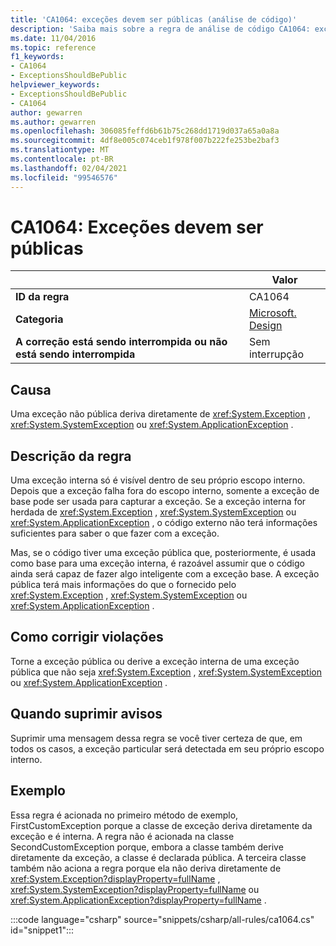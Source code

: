 ```yaml
---
title: 'CA1064: exceções devem ser públicas (análise de código)'
description: 'Saiba mais sobre a regra de análise de código CA1064: exceções devem ser públicas'
ms.date: 11/04/2016
ms.topic: reference
f1_keywords:
- CA1064
- ExceptionsShouldBePublic
helpviewer_keywords:
- ExceptionsShouldBePublic
- CA1064
author: gewarren
ms.author: gewarren
ms.openlocfilehash: 306085feffd6b61b75c268dd1719d037a65a0a8a
ms.sourcegitcommit: 4df8e005c074ceb1f978f007b222fe253be2baf3
ms.translationtype: MT
ms.contentlocale: pt-BR
ms.lasthandoff: 02/04/2021
ms.locfileid: "99546576"
---
```

# <a name="ca1064-exceptions-should-be-public"></a>CA1064: Exceções devem ser públicas

| | Valor |
|-|-|
| **ID da regra** |CA1064|
| **Categoria** |[Microsoft. Design](design-warnings.md)|
| **A correção está sendo interrompida ou não está sendo interrompida** |Sem interrupção|

## <a name="cause"></a>Causa

Uma exceção não pública deriva diretamente de <xref:System.Exception> , <xref:System.SystemException> ou <xref:System.ApplicationException> .

## <a name="rule-description"></a>Descrição da regra

Uma exceção interna só é visível dentro de seu próprio escopo interno. Depois que a exceção falha fora do escopo interno, somente a exceção de base pode ser usada para capturar a exceção. Se a exceção interna for herdada de <xref:System.Exception> , <xref:System.SystemException> ou <xref:System.ApplicationException> , o código externo não terá informações suficientes para saber o que fazer com a exceção.

Mas, se o código tiver uma exceção pública que, posteriormente, é usada como base para uma exceção interna, é razoável assumir que o código ainda será capaz de fazer algo inteligente com a exceção base. A exceção pública terá mais informações do que o fornecido pelo <xref:System.Exception> , <xref:System.SystemException> ou <xref:System.ApplicationException> .

## <a name="how-to-fix-violations"></a>Como corrigir violações

Torne a exceção pública ou derive a exceção interna de uma exceção pública que não seja <xref:System.Exception> , <xref:System.SystemException> ou <xref:System.ApplicationException> .

## <a name="when-to-suppress-warnings"></a>Quando suprimir avisos

Suprimir uma mensagem dessa regra se você tiver certeza de que, em todos os casos, a exceção particular será detectada em seu próprio escopo interno.

## <a name="example"></a>Exemplo

Essa regra é acionada no primeiro método de exemplo, FirstCustomException porque a classe de exceção deriva diretamente da exceção e é interna. A regra não é acionada na classe SecondCustomException porque, embora a classe também derive diretamente da exceção, a classe é declarada pública. A terceira classe também não aciona a regra porque ela não deriva diretamente de <xref:System.Exception?displayProperty=fullName> , <xref:System.SystemException?displayProperty=fullName> ou <xref:System.ApplicationException?displayProperty=fullName> .

:::code language="csharp" source="snippets/csharp/all-rules/ca1064.cs" id="snippet1":::
